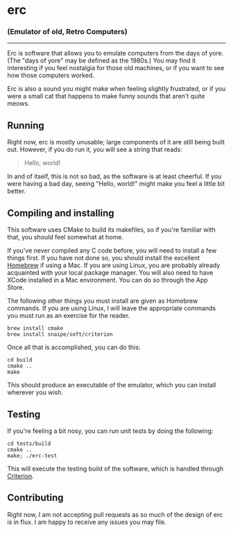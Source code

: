 # erc
### (Emulator of old, Retro Computers)

---

Erc is software that allows you to emulate computers from the days of yore. (The "days of yore" may be defined as the 1980s.) You may find it interesting if you feel nostalgia for those old machines, or if you want to see how those computers worked. 

Erc is also a sound you might make when feeling slightly frustrated, or if you were a small cat that happens to make funny sounds that aren't quite meows.

## Running

Right now, erc is mostly unusable; large components of it are still being built out. However, if you do run it, you will see a string that reads:

> Hello, world!

In and of itself, this is not so bad, as the software is at least cheerful. If you were having a bad day, seeing "Hello, world!" might make you feel a little bit better.

## Compiling and installing

This software uses CMake to build its makefiles, so if you're familiar with that, you should feel somewhat at home.

If you've never compiled any C code before, you will need to install a few things first. If you have not done so, you should install the excellent [Homebrew](https://brew.sh/) if using a Mac. If you are using Linux, you are probably already acquainted with your local package manager. You will also need to have XCode installed in a Mac environment. You can do so through the App Store.

The following other things you must install are given as Homebrew commands. If you are using Linux, I will leave the appropriate commands you must run as an exercise for the reader.

```
brew install cmake
brew install snaipe/soft/criterion
```

Once all that is accomplished, you can do this:

```
cd build
cmake ..
make
```

This should produce an executable of the emulator, which you can install wherever you wish.

## Testing

If you're feeling a bit nosy, you can run unit tests by doing the following:

```
cd tests/build
cmake ..
make; ./erc-test
```

This will execute the testing build of the software, which is handled through [Criterion](https://github.com/Snaipe/Criterion).

## Contributing

Right now, I am not accepting pull requests as so much of the design of erc is in flux. I am happy to receive any issues you may file.
